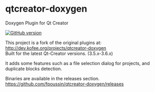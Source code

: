 # qtcreator-doxygen
Doxygen Plugin for Qt Creator

[![GitHub version](https://badge.fury.io/gh/fpoussin%2Fqtcreator-doxygen.svg)](https://badge.fury.io/gh/fpoussin%2Fqtcreator-doxygen)  

This project is a fork of the original plugins at: http://dev.kofee.org/projects/qtcreator-doxygen  
Built for the latest Qt-Creator versions. (3.5.x-3.6.x)

It adds some features such as a file selection dialog for projects, and duplicate blocks detection.

Binaries are available in the releases section.  
https://github.com/fpoussin/qtcreator-doxygen/releases
